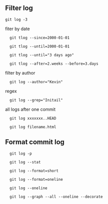 ## Filter log
```
git log -3

```

fiter by date
```
  git tlog --since=2000-01-01

  git tlog --until=2000-01-01

  git tlog --until="3 days ago"

  git tlog --after=2.weeks --before=3.days
```

filter by author
```
  git log --author="Kevin"
```

regex
```
  git log --grep="Initail"
```

all logs after one commit 
```
  git log xxxxxxx..HEAD
```

```
  git log filename.html
```
## Format commit log
```
  git log -p

  git log --stat

  git log --format=short

  git log --format=oneline

  git log --oneline

  git log --graph --all --oneline --decorate
```